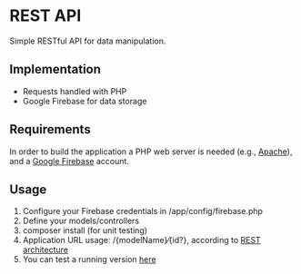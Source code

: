# REST API

Simple RESTful API for data manipulation.

## Implementation

* Requests handled with PHP
* Google Firebase for data storage

## Requirements

In order to build the application a PHP web server is needed (e.g., [Apache](https://www.nginx.com/)), and a [Google Firebase](https://www.firebase.com/) account.

## Usage

1. Configure your Firebase credentials in /app/config/firebase.php
2. Define your models/controllers
3. composer install (for unit testing)
4. Application URL usage: /{modelName}⁄{id?}, according to [REST architecture](https://en.wikipedia.org/wiki/Representational_state_transfer)
5. You can test a running version [here](http://php-assessment.herokuapp.com)